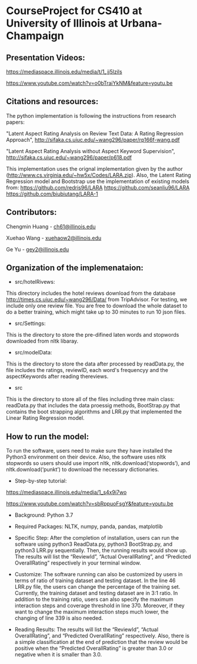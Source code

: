 # CourseProject for CS410 at University of Illinois at Urbana-Champaign


## Presentation Videos:

https://mediaspace.illinois.edu/media/t/1_jj5lzils

https://www.youtube.com/watch?v=o0bTraiYkNM&feature=youtu.be

## Citations and resources:

The python implementation is following the instructions from research papers:

"Latent Aspect Rating Analysis on Review Text Data: A Rating Regression Approach", 
http://sifaka.cs.uiuc.edu/~wang296/paper/rp166f-wang.pdf

"Latent Aspect Rating Analysis without Aspect Keyword Supervision",
http://sifaka.cs.uiuc.edu/~wang296/paper/p618.pdf

This implementation uses the orignal implementation given by the author (http://www.cs.virginia.edu/~hw5x/Codes/LARA.zip).
Also, the Latent Rating Regression model and Bootstrap use the implementation of existing models from:
https://github.com/redris96/LARA
https://github.com/seanliu96/LARA
https://github.com/biubiutang/LARA-1

## Contributors:
Chengmin Huang - ch61@illinois.edu

Xuehao Wang - xuehaow2@illinois.edu

Ge Yu - gey2@illinois.edu

## Organization of the implemenataion:

* src/hotelRivews:

This directory includes the hotel reviews download from the database http://times.cs.uiuc.edu/~wang296/Data/ from TripAdvisor. For testing, we include only one review file. You are free to download the whole dataset to do a better training, which might take up to 30 minutes to run 10 json files.
 
* src/Settings:

This is the directory to store the pre-difined laten words and stopwords downloaded from nltk libaray.

* src/modelData:

This is the directory to store the data after processed by readData.py, the file includes the ratings, reviewID, each word's frequencyy and the aspectKeywords after reading thereviews.

* src

This is the directory to store all of the files including three main class: readData.py that includes the data proessig methods, BootStrap.py that contains the boot strapping algorithms and LRR.py that implemented the Linear Rating Regression model.


## How to run the model:
To run the software, users need to make sure they have installed the Python3 environment on their device. Also, the software uses nltk stopwords so users should use import nltk, nltk.download(‘stopwords’), and nltk.download(‘punkt’) to download the necessary dictionaries. 

* Step-by-step tutorial:

https://mediaspace.illinois.edu/media/1_s4x9i7wo

https://www.youtube.com/watch?v=sbRppuoFsgY&feature=youtu.be

* Background:
Python 3.7

* Required Packages: 
NLTK, numpy, panda, pandas, matplotlib

* Specific Step:
After the completion of installation, users can run the software using python3 ReadData.py, python3 BootStrap.py, and python3 LRR.py sequentially. Then, the running results would show up. The results will list the “ReviewId”, “Actual OverallRating”, and “Predicted OverallRating” respectively in your terminal window.

* Customize:
The software running can also be customized by users in terms of ratio of training dataset and testing dataset. In the line 46 LRR.py file, the users can change the percentage of the training set. Currently, the training dataset and testing dataset are in 3:1 ratio. In addition to the training ratio, users can also specify the maximum interaction steps and coverage threshold in line 370. Moreover, if they want to change the maximum interaction steps much lower, the changing of line 339 is also needed.

* Reading Results:
The results will list the “ReviewId”, “Actual OverallRating”, and “Predicted OverallRating” respectively. Also, there is a simple classification at the end of prediction that the review would be positive when the “Predicted OverallRating” is greater than 3.0 or negative when it is smaller than 3.0.
